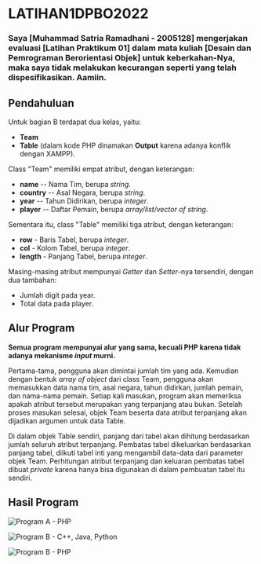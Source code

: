 # LATIHAN1DPBO2022
### Saya [Muhammad Satria Ramadhani - 2005128] mengerjakan evaluasi [Latihan Praktikum 01] dalam mata kuliah [Desain dan Pemrograman Berorientasi Objek] untuk keberkahan-Nya, maka saya tidak melakukan kecurangan seperti yang telah dispesifikasikan. Aamiin.

## Pendahuluan

Untuk bagian B terdapat dua kelas, yaitu:
- **Team**
- **Table** (dalam kode PHP dinamakan **Output** karena adanya konflik dengan XAMPP).

Class "Team" memiliki empat atribut, dengan keterangan:
- **name** -- Nama Tim, berupa *string*.
- **country** -- Asal Negara, berupa *string*.
- **year** -- Tahun Didirikan, berupa *integer*.
- **player** -- Daftar Pemain, berupa *array/list/vector of string*.

Sementara itu, class "Table" memiliki tiga atribut, dengan keterangan:
- **row** - Baris Tabel, berupa *integer*.
- **col** - Kolom Tabel, berupa *integer*.
- **length** - Panjang Tabel, berupa *integer*.

Masing-masing atribut mempunyai *Getter* dan *Setter*-nya tersendiri, dengan dua tambahan:
- Jumlah digit pada year.
- Total data pada player.

## Alur Program

**Semua program mempunyai alur yang sama, kecuali PHP karena tidak adanya mekanisme *input* murni.**

Pertama-tama, pengguna akan dimintai jumlah tim yang ada. Kemudian dengan bentuk *array of object* dari class Team, pengguna akan memasukkan data nama tim, asal negara, tahun didirkan, jumlah pemain, dan nama-nama pemain. Setiap kali masukan, program akan memeriksa apakah atribut tersebut merupakan yang terpanjang atau bukan. Setelah proses masukan selesai, objek Team beserta data atribut terpanjang akan dijadikan argumen untuk data Table.

Di dalam objek Table sendiri, panjang dari tabel akan dihitung berdasarkan jumlah seluruh atribut terpanjang. Pembatas tabel dikeluarkan berdasarkan panjang tabel, diikuti tabel inti yang mengambil data-data dari parameter objek Team. Perhitungan atribut terpanjang dan keluaran pembatas tabel dibuat *private* karena hanya bisa digunakan di dalam pembuatan tabel itu sendiri.

## Hasil Program

![Program A - PHP](https://user-images.githubusercontent.com/72297396/153882306-c59e0ab3-b52b-4b1d-8416-a48c0a5f2f87.png)


![Program B - C++, Java, Python](https://user-images.githubusercontent.com/72297396/153882337-f7d0cd3a-9176-4e99-b6fa-233624ce6874.png)


![Program B - PHP](https://user-images.githubusercontent.com/72297396/153882383-a4058af4-2805-4c58-be87-1efb245a7c36.png)
